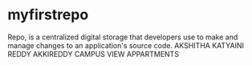 # myfirstrepo
Repo, is a centralized digital storage that developers use to make and manage changes to an application's source code.
AKSHITHA KATYAINI REDDY AKKIREDDY
CAMPUS VIEW APPARTMENTS
